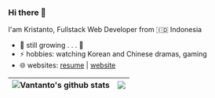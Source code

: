 ### Hi there 👋

I'am Kristanto, Fullstack Web Developer from 🇮🇩 Indonesia

- 🌱 still growing . . . 🤣
- ⚡ hobbies: watching Korean and Chinese dramas, gaming
- 🌐 websites: [resume](https://vantanto.github.io) | [website](https://vantanto.my.id)

| <img align="center" src="https://github-readme-stats.vercel.app/api?username=vantanto&show_icons=true&include_all_commits=true&theme=tokyonight&hide_border=true" alt="Vantanto's github stats" /> | <img align="center" src="https://github-readme-stats.vercel.app/api/top-langs/?username=vantanto&layout=compact&theme=tokyonight&hide_border=true" /> |
| ------------- | ------------- |

